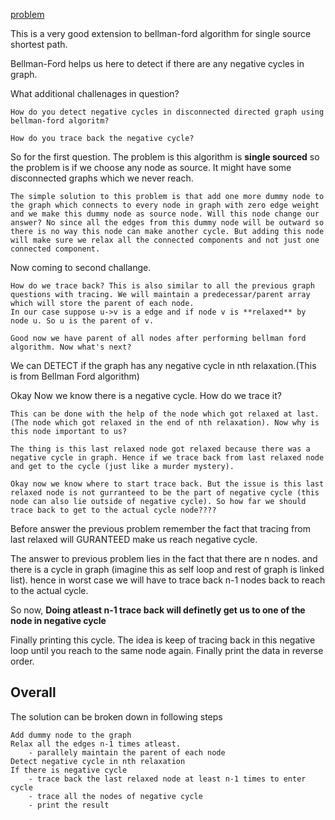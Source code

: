 [problem](https://cses.fi/problemset/task/1197/)

This is a very good extension to bellman-ford algorithm for single source shortest path.

Bellman-Ford helps us here to detect if there are any negative cycles in graph.

What additional challenages in question?

    How do you detect negative cycles in disconnected directed graph using bellman-ford algoritm?

    How do you trace back the negative cycle?

So for the first question. 
    The problem is this algorithm is **single sourced** so the problem is if we choose any node as source. It might have some disconnected graphs which we never reach. 

    The simple solution to this problem is that add one more dummy node to the graph which connects to every node in graph with zero edge weight and we make this dummy node as source node. Will this node change our answer? No since all the edges from this dummy node will be outward so there is no way this node can make another cycle. But adding this node will make sure we relax all the connected components and not just one connected component.  

Now coming to second challange.

    How do we trace back? This is also similar to all the previous graph questions with tracing. We will maintain a predecessar/parent array which will store the parent of each node. 
    In our case suppose u->v is a edge and if node v is **relaxed** by node u. So u is the parent of v.

    Good now we have parent of all nodes after performing bellman ford algorithm. Now what's next?

We can DETECT if the graph has any negative cycle in nth relaxation.(This is from Bellman Ford algorithm)

Okay Now we know there is a negative cycle. How do we trace it?

    This can be done with the help of the node which got relaxed at last.(The node which got relaxed in the end of nth relaxation). Now why is this node important to us?

    The thing is this last relaxed node got relaxed because there was a negative cycle in graph. Hence if we trace back from last relaxed node and get to the cycle (just like a murder mystery).

    Okay now we know where to start trace back. But the issue is this last relaxed node is not gurranteed to be the part of negative cycle (this node can also lie outside of negative cycle). So how far we should trace back to get to the actual cycle node????

Before answer the previous problem remember the fact that tracing from last relaxed will GURANTEED make us reach negative cycle.

The answer to previous problem lies in the fact that there are n nodes. and there is a cycle in graph (imagine this as self loop and rest of graph is linked list). hence in worst case we will have to trace back n-1 nodes back to reach to the actual cycle.

So now,
**Doing atleast n-1 trace back will definetly get us to one of the node in negative cycle**

Finally printing this cycle. The idea is keep of tracing back in this negative loop until you reach to the same node again. Finally print the data in reverse order.

## Overall 

The solution can be broken down in following steps

    Add dummy node to the graph
    Relax all the edges n-1 times atleast.
        - parallely maintain the parent of each node
    Detect negative cycle in nth relaxation
    If there is negative cycle
        - trace back the last relaxed node at least n-1 times to enter cycle
        - trace all the nodes of negative cycle
        - print the result
